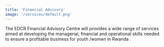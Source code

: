 ```yaml
---
title: 'Financial Advisory'
image: '/services/default.png'
---
```


The EDCR Financial Advisory Centre  will provides a wide range of services aimed at developing the managerial, financial and operational skills needed to ensure a profitable business for youth /women in Rwanda . 